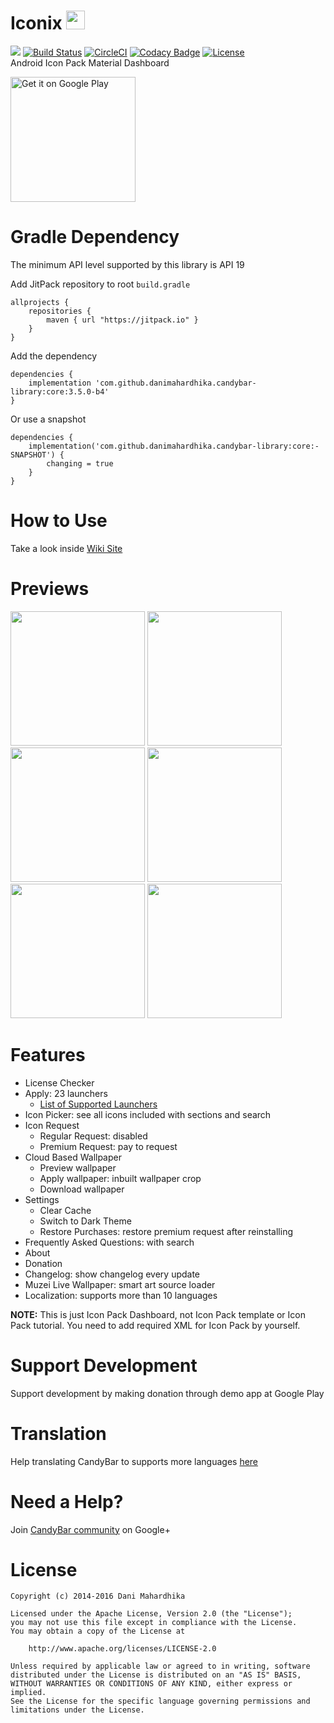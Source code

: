 # Iconix <img src="https://drive.google.com/open?id=13ooBJtExPjVDxJAEMS4V4vyHappSQtbi" width="30">
[![](https://jitpack.io/v/danimahardhika/candybar-library.svg)](https://jitpack.io/#danimahardhika/candybar-library) [![Build Status](https://travis-ci.org/danimahardhika/candybar-library.svg?branch=master)](https://travis-ci.org/danimahardhika/candybar-library) [![CircleCI](https://circleci.com/gh/danimahardhika/candybar-library.svg?style=svg)](https://circleci.com/gh/danimahardhika/candybar-library) [![Codacy Badge](https://api.codacy.com/project/badge/Grade/108f01d34ab2456b866c5700f03591a5)](https://www.codacy.com/app/danimahardhika/candybar-library?utm_source=github.com&amp;utm_medium=referral&amp;utm_content=danimahardhika/candybar-library&amp;utm_campaign=Badge_Grade) [![License](https://img.shields.io/badge/License-Apache%202.0-blue.svg)](https://opensource.org/licenses/Apache-2.0) 
<br>Android Icon Pack Material Dashboard
<p><a href='https://play.google.com/store/apps/details?id=cue.iconix'><img alt='Get it on Google Play' src='https://play.google.com/intl/en_us/badges/images/generic/en_badge_web_generic.png' width="200"/></a></p>

# Gradle Dependency
The minimum API level supported by this library is API 19

Add JitPack repository to root ```build.gradle```
```Gradle
allprojects {
    repositories {
        maven { url "https://jitpack.io" }
    }
}
```
Add the dependency
```Gradle
dependencies {
    implementation 'com.github.danimahardhika.candybar-library:core:3.5.0-b4'
}
```
Or use a snapshot
```Gradle
dependencies {
    implementation('com.github.danimahardhika.candybar-library:core:-SNAPSHOT') {
        changing = true
    }
}
```

# How to Use
Take a look inside [Wiki Site](https://github.com/danimahardhika/candybar-library/wiki)

# Previews
<img src="https://lh3.googleusercontent.com/K__o7yPPne2aDCTFcb_NdN_5rdITcMsLJr34YVgVcJCP1JNSjM3AQDEaFubTAEo8hg=w958-h937-rw?.jpg" width="215"/> <img src="https://lh3.googleusercontent.com/NgKBfmJSzrQFjcsb7lzVrdhJO7hHEPx4ycBap3m9kucyvIhyM_6WBmjFCTZYdu-D7mQ=w958-h937-rw?.jpg" width="215"/> <img src="https://lh3.googleusercontent.com/3Iw26epznHx5x_mdjXPllPyJwM6r_-b77twnH3N1WdawcaZxVMs-ZpsLo_uz0RkaiEwq=w958-h937-rw?.jpg" width="215"/> <img src="https://lh3.googleusercontent.com/5t5gVmIVlczla0OxQN1kdDi1ZIniAiG_etPdONz4oV_7XdXRjttHueuUlvbihComcqKl=w958-h937-rw?.jpg" width="215"/>
<img src="https://lh3.googleusercontent.com/9qmVssXaN4FILsjTGrr7cmCcfUnzFMZtwardF7drIlpnYmw0n7QRpkdLqamhSZu2aq4=w958-h937-rw?.jpg" width="215"/> <img src="https://lh3.googleusercontent.com/OkuTrPhKfsYqpuPV5WTp6qdtSrr1gl-KqvYnKzwRsJYEvh1ta-gbJHjUOXKpKpk48eA=w958-h937-rw?.jpg" width="215"/>

# Features
* License Checker
* Apply: 23 launchers
  * [List of Supported Launchers](https://github.com/danimahardhika/candybar-library/wiki/List-of-Supported-Launcher)
* Icon Picker: see all icons included with sections and search
* Icon Request
  * Regular Request: disabled
  * Premium Request: pay to request
* Cloud Based Wallpaper
  * Preview wallpaper
  * Apply wallpaper: inbuilt wallpaper crop
  * Download wallpaper
* Settings
  * Clear Cache
  * Switch to Dark Theme
  * Restore Purchases: restore premium request after reinstalling
* Frequently Asked Questions: with search
* About
* Donation
* Changelog: show changelog every update
* Muzei Live Wallpaper: smart art source loader
* Localization: supports more than 10 languages

**NOTE:** This is just Icon Pack Dashboard, not Icon Pack template or Icon Pack tutorial. You need to add required XML for Icon Pack by yourself.

# Support Development
Support development by making donation through demo app at Google Play

# Translation
Help translating CandyBar to supports more languages [here](http://danimahardhika.oneskyapp.com/collaboration/project?id=245866)

# Need a Help?
Join [CandyBar community](https://plus.google.com/communities/113391514858983102172) on Google+


# License
```
Copyright (c) 2014-2016 Dani Mahardhika

Licensed under the Apache License, Version 2.0 (the "License");
you may not use this file except in compliance with the License.
You may obtain a copy of the License at

    http://www.apache.org/licenses/LICENSE-2.0

Unless required by applicable law or agreed to in writing, software
distributed under the License is distributed on an "AS IS" BASIS,
WITHOUT WARRANTIES OR CONDITIONS OF ANY KIND, either express or implied.
See the License for the specific language governing permissions and
limitations under the License.
```